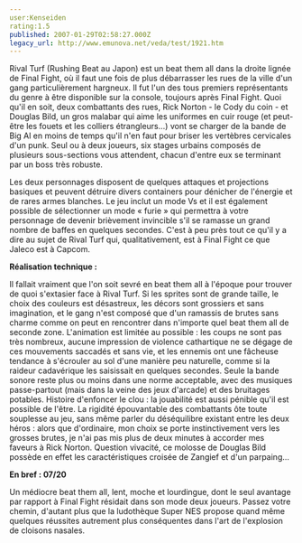 ```yaml
---
user:Kenseiden
rating:1.5
published: 2007-01-29T02:58:27.000Z
legacy_url: http://www.emunova.net/veda/test/1921.htm
---
```

Rival Turf (Rushing Beat au Japon) est un beat them all dans la droite lignée de Final Fight, où il faut une fois de plus débarrasser les rues de la ville d'un gang particulièrement hargneux. Il fut l'un des tous premiers représentants du genre à être disponible sur la console, toujours après Final Fight. Quoi qu'il en soit, deux combattants des rues, Rick Norton - le Cody du coin - et Douglas Bild, un gros malabar qui aime les uniformes en cuir rouge (et peut-être les fouets et les colliers étrangleurs...) vont se charger de la bande de Big Al en moins de temps qu'il n'en faut pour briser les vertèbres cervicales d'un punk. Seul ou à deux joueurs, six stages urbains composés de plusieurs sous-sections vous attendent, chacun d'entre eux se terminant par un boss très robuste.  

  

Les deux personnages disposent de quelques attaques et projections basiques et peuvent détruire divers containers pour dénicher de l'énergie et de rares armes blanches. Le jeu inclut un mode Vs et il est également possible de sélectionner un mode « furie » qui permettra à votre personnage de devenir brièvement invincible s'il se ramasse un grand nombre de baffes en quelques secondes. C'est à peu près tout ce qu'il y a dire au sujet de Rival Turf qui, qualitativement, est à Final Fight ce que Jaleco est à Capcom.  

  

**Réalisation technique :**  

Il fallait vraiment que l'on soit sevré en beat them all à l'époque pour trouver de quoi s'extasier face à Rival Turf. Si les sprites sont de grande taille, le choix des couleurs est désastreux, les décors sont grossiers et sans imagination, et le gang n'est composé que d'un ramassis de brutes sans charme comme on peut en rencontrer dans n'importe quel beat them all de seconde zone. L'animation est limitée au possible : les coups ne sont pas très nombreux, aucune impression de violence cathartique ne se dégage de ces mouvements saccadés et sans vie, et les ennemis ont une fâcheuse tendance à s'écrouler au sol d'une manière peu naturelle, comme si la raideur cadavérique les saisissait en quelques secondes. Seule la bande sonore reste plus ou moins dans une norme acceptable, avec des musiques passe-partout (mais dans la veine des jeux d'arcade) et des bruitages potables. Histoire d'enfoncer le clou : la jouabilité est aussi pénible qu'il est possible de l'être. La rigidité épouvantable des combattants ôte toute souplesse au jeu, sans même parler du déséquilibre existant entre les deux héros : alors que d'ordinaire, mon choix se porte instinctivement vers les grosses brutes, je n'ai pas mis plus de deux minutes à accorder mes faveurs à Rick Norton. Question vivacité, ce molosse de Douglas Bild possède en effet les caractéristiques croisée de Zangief et d'un parpaing...  

  

**En bref : 07/20**  

Un médiocre beat them all, lent, moche et lourdingue, dont le seul avantage par rapport à Final Fight résidait dans son mode deux joueurs. Passez votre chemin, d'autant plus que la ludothèque Super NES propose quand même quelques réussites autrement plus conséquentes dans l'art de l'explosion de cloisons nasales.